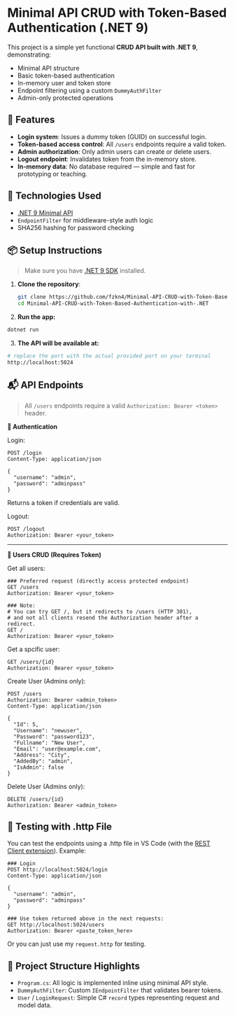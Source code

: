 # Minimal API CRUD with Token-Based Authentication (.NET 9)

This project is a simple yet functional **CRUD API built with .NET 9**, demonstrating:

- Minimal API structure  
- Basic token-based authentication  
- In-memory user and token store  
- Endpoint filtering using a custom `DummyAuthFilter`  
- Admin-only protected operations


## 🚀 Features

- **Login system**: Issues a dummy token (GUID) on successful login.
- **Token-based access control**: All `/users` endpoints require a valid token.
- **Admin authorization**: Only admin users can create or delete users.
- **Logout endpoint**: Invalidates token from the in-memory store.
- **In-memory data**: No database required — simple and fast for prototyping or teaching.


## 🔧 Technologies Used

- [.NET 9 Minimal API](https://learn.microsoft.com/en-us/aspnet/core/fundamentals/minimal-apis)
- `EndpointFilter` for middleware-style auth logic
- SHA256 hashing for password checking


## 📦 Setup Instructions

> Make sure you have [.NET 9 SDK](https://dotnet.microsoft.com/en-us/download/dotnet/9.0) installed.

1. **Clone the repository**:
   ```bash
   git clone https://github.com/fzkn4/Minimal-API-CRUD-with-Token-Based-Authentication-with-.NET.git
   cd Minimal-API-CRUD-with-Token-Based-Authentication-with-.NET
   ```
2. **Run the app:**
  ```bash
  dotnet run
  ```
3. **The API will be available at:**
  ```bash
  # replace the port with the actual provided port on your terminal
  http://localhost:5024
  ```


## 📬 API Endpoints
> All `/users` endpoints require a valid `Authorization: Bearer <token>` header.

**🔐 Authentication**
  
  Login:
  ```http
  POST /login
  Content-Type: application/json
  
  {
    "username": "admin",
    "password": "adminpass"
  }
  ```
  Returns a token if credentials are valid.

  Logout:
  ```http
  POST /logout
  Authorization: Bearer <your_token>
  ```

---

  **👥 Users CRUD (Requires Token)**

  Get all users:
  ```http
  ### Preferred request (directly access protected endpoint)
  GET /users
  Authorization: Bearer <your_token>
  
  ### Note:
  # You can try GET /, but it redirects to /users (HTTP 301),
  # and not all clients resend the Authorization header after a redirect.
  GET /
  Authorization: Bearer <your_token>
  ```

  Get a spcific user: 
  ```http
  GET /users/{id}
  Authorization: Bearer <your_token>
  ```
  Create User (Admins only): 
  ```http
  POST /users
  Authorization: Bearer <admin_token>
  Content-Type: application/json
  
  {
    "Id": 5,
    "Username": "newuser",
    "Password": "password123",
    "Fullname": "New User",
    "Email": "user@example.com",
    "Address": "City",
    "AddedBy": "admin",
    "IsAdmin": false
  }
  ```

  Delete User (Admins only):
  ```http
  DELETE /users/{id}
  Authorization: Bearer <admin_token>
  ```



## 🧪 Testing with .http File
You can test the endpoints using a .http file in VS Code (with the [REST Client extension](https://marketplace.visualstudio.com/items?itemName=humao.rest-client)). Example:
```http
### Login
POST http://localhost:5024/login
Content-Type: application/json

{
  "username": "admin",
  "password": "adminpass"
}

### Use token returned above in the next requests:
GET http://localhost:5024/users
Authorization: Bearer <paste_token_here>
```
Or you can just use my `request.http` for testing.


## 📁 Project Structure Highlights
- `Program.cs`: All logic is implemented inline using minimal API style.
- `DummyAuthFilter`: Custom `IEndpointFilter` that validates bearer tokens.
- `User` / `LoginRequest`: Simple C# `record` types representing request and model data.



  


